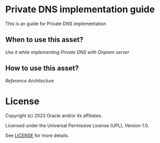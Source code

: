 # Private DNS implementation guide
 
This is an  guide for Private DNS implementation

## When to use this asset?
 
*Use it while implementing Private DNS with Onprem server*
 
## How to use this asset?
 
*Reference Architecture*
 
# License
 
Copyright (c) 2023 Oracle and/or its affiliates.
 
Licensed under the Universal Permissive License (UPL), Version 1.0.
 
See [LICENSE](https://github.com/oracle-devrel/technology-engineering/blob/folder-structure/LICENSE) for more details.

